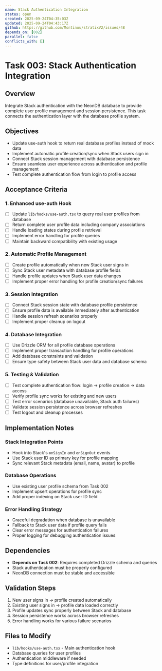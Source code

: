 ```yaml
---
name: Stack Authentication Integration
status: open
created: 2025-09-24T04:35:03Z
updated: 2025-09-24T04:43:17Z
github: https://github.com/Montinou/stratixV2/issues/48
depends_on: [002]
parallel: false
conflicts_with: []
---
```


# Task 003: Stack Authentication Integration

## Overview
Integrate Stack authentication with the NeonDB database to provide complete user profile management and session persistence. This task connects the authentication layer with the database profile system.

## Objectives
- Update use-auth hook to return real database profiles instead of mock data
- Implement automatic profile creation/sync when Stack users sign in
- Connect Stack session management with database persistence
- Ensure seamless user experience across authentication and profile management
- Test complete authentication flow from login to profile access

## Acceptance Criteria

### 1. Enhanced use-auth Hook
- [ ] Update `lib/hooks/use-auth.tsx` to query real user profiles from database
- [ ] Return complete user profile data including company associations
- [ ] Handle loading states during profile retrieval
- [ ] Implement error handling for profile queries
- [ ] Maintain backward compatibility with existing usage

### 2. Automatic Profile Management
- [ ] Create profile automatically when new Stack user signs in
- [ ] Sync Stack user metadata with database profile fields
- [ ] Handle profile updates when Stack user data changes
- [ ] Implement proper error handling for profile creation/sync failures

### 3. Session Integration
- [ ] Connect Stack session state with database profile persistence
- [ ] Ensure profile data is available immediately after authentication
- [ ] Handle session refresh scenarios properly
- [ ] Implement proper cleanup on logout

### 4. Database Integration
- [ ] Use Drizzle ORM for all profile database operations
- [ ] Implement proper transaction handling for profile operations
- [ ] Add database constraints and validation
- [ ] Ensure type safety between Stack user data and database schema

### 5. Testing & Validation
- [ ] Test complete authentication flow: login → profile creation → data access
- [ ] Verify profile sync works for existing and new users
- [ ] Test error scenarios (database unavailable, Stack auth failures)
- [ ] Validate session persistence across browser refreshes
- [ ] Test logout and cleanup processes

## Implementation Notes

### Stack Integration Points
- Hook into Stack's `onSignIn` and `onSignOut` events
- Use Stack user ID as primary key for profile mapping
- Sync relevant Stack metadata (email, name, avatar) to profile

### Database Operations
- Use existing user profile schema from Task 002
- Implement upsert operations for profile sync
- Add proper indexing on Stack user ID field

### Error Handling Strategy
- Graceful degradation when database is unavailable
- Fallback to Stack user data if profile query fails
- Clear error messages for authentication failures
- Proper logging for debugging authentication issues

## Dependencies
- **Depends on Task 002**: Requires completed Drizzle schema and queries
- Stack authentication must be properly configured
- NeonDB connection must be stable and accessible

## Validation Steps
1. New user signs in → profile created automatically
2. Existing user signs in → profile data loaded correctly
3. Profile updates sync properly between Stack and database
4. Session persistence works across browser refreshes
5. Error handling works for various failure scenarios

## Files to Modify
- `lib/hooks/use-auth.tsx` - Main authentication hook
- Database queries for user profiles
- Authentication middleware if needed
- Type definitions for user/profile integration

